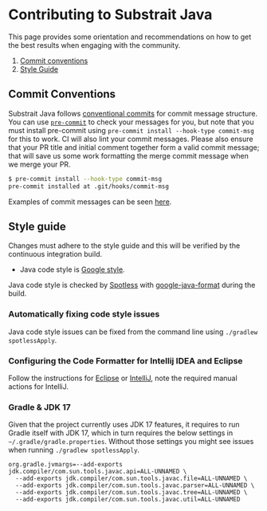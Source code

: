 # Contributing to Substrait Java

This page provides some orientation and recommendations on how to get the best results when engaging with the community.

1. [Commit conventions](#commit-conventions)
2. [Style Guide](#style-guide)

## Commit Conventions

Substrait Java follows [conventional commits](https://www.conventionalcommits.org/en/v1.0.0/) for commit message structure. You can use [`pre-commit`](https://pre-commit.com/) to check your messages for you, but note that you must install pre-commit using `pre-commit install --hook-type commit-msg` for this to work. CI will also lint your commit messages. Please also ensure that your PR title and initial comment together form a valid commit message; that will save us some work formatting the merge commit message when we merge your PR.

```bash
$ pre-commit install --hook-type commit-msg
pre-commit installed at .git/hooks/commit-msg
```

Examples of commit messages can be seen [here](https://www.conventionalcommits.org/en/v1.0.0/#examples).

## Style guide

Changes must adhere to the style guide and this will be verified by the continuous integration build.

* Java code style is [Google style](https://google.github.io/styleguide/javaguide.html).

Java code style is checked by [Spotless](https://github.com/diffplug/spotless)
with [google-java-format](https://github.com/google/google-java-format) during the build.

### Automatically fixing code style issues

Java code style issues can be fixed from the command line using
`./gradlew spotlessApply`.

### Configuring the Code Formatter for Intellij IDEA and Eclipse

Follow the instructions for [Eclipse](https://github.com/google/google-java-format#eclipse) or
[IntelliJ](https://github.com/google/google-java-format#intellij-android-studio-and-other-jetbrains-ides),
note the required manual actions for IntelliJ.

### Gradle & JDK 17

Given that the project currently uses JDK 17 features, it requires to run Gradle itself with JDK 17, which in turn requires the below settings in `~/.gradle/gradle.properties`.
Without those settings you might see issues when running `./gradlew spotlessApply`.

```
org.gradle.jvmargs=--add-exports jdk.compiler/com.sun.tools.javac.api=ALL-UNNAMED \
  --add-exports jdk.compiler/com.sun.tools.javac.file=ALL-UNNAMED \
  --add-exports jdk.compiler/com.sun.tools.javac.parser=ALL-UNNAMED \
  --add-exports jdk.compiler/com.sun.tools.javac.tree=ALL-UNNAMED \
  --add-exports jdk.compiler/com.sun.tools.javac.util=ALL-UNNAMED
```
